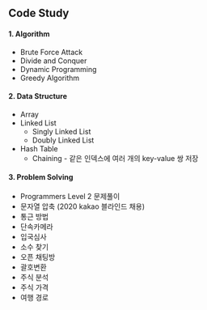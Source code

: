 ## Code Study



#### 1.  Algorithm

* Brute Force Attack
* Divide and Conquer
* Dynamic Programming
* Greedy Algorithm





#### 2. Data Structure

* Array
* Linked List
  * Singly Linked List
  * Doubly Linked List
* Hash Table
  * Chaining - 같은 인덱스에 여러 개의 key-value 쌍 저장





#### 3. Problem Solving

* Programmers Level 2 문제풀이
* 문자열 압축 (2020 kakao 블라인드 채용)
* 통근 방법
* 단속카메라
* 입국심사
* 소수 찾기
* 오픈 채팅방
* 괄호변환
* 주식 분석
* 주식 가격
* 여행 경로